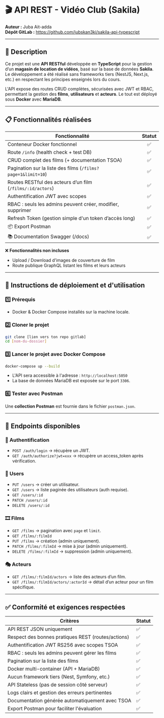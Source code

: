 # 🎬 API REST - Vidéo Club (Sakila)

**Auteur :** Juba Ait-adda  
**Dépôt GitLab :** https://github.com/jubskan3ki/sakila-api-typescript

---

## 📝 Description

Ce projet est une **API RESTful** développée en **TypeScript** pour la gestion d’un **magasin de location de vidéos**, basé sur la base de données **Sakila**.  
Le développement a été réalisé sans frameworks tiers (NestJS, Next.js, etc.) en respectant les principes enseignés lors du cours.

L'API expose des routes CRUD complètes, sécurisées avec JWT et RBAC, permettant la gestion des **films**, **utilisateurs** et **acteurs**. Le tout est déployé sous **Docker** avec **MariaDB**.

---

## 📋 Fonctionnalités réalisées

| Fonctionnalité                                               | Statut |
| ------------------------------------------------------------ | :----: |
| Conteneur Docker fonctionnel                                 |   ✅   |
| Route `/info` (health check + test DB)                       |   ✅   |
| CRUD complet des films (+ documentation TSOA)                |   ✅   |
| Pagination sur la liste des films (`/films?page=1&limit=10`) |   ✅   |
| Routes RESTful des acteurs d’un film (`/films/:id/actors`)   |   ✅   |
| Authentification JWT avec scopes                             |   ✅   |
| RBAC : seuls les admins peuvent créer, modifier, supprimer   |   ✅   |
| Refresh Token (gestion simple d'un token d’accès long)       |   ✅   |
| 📦 Export Postman                                            |   ✅   |
| 📚 Documentation Swagger (/docs)                             |   ✅   |

❌ **Fonctionnalités non incluses**

- Upload / Download d’images de couverture de film
- Route publique GraphQL listant les films et leurs acteurs

---

## 🚀 Instructions de déploiement et d'utilisation

### 1️⃣ Prérequis

- Docker & Docker Compose installés sur la machine locale.

### 2️⃣ Cloner le projet

```bash
git clone [lien vers ton repo gitlab]
cd [nom-du-dossier]
```

### 3️⃣ Lancer le projet avec Docker Compose

```bash
docker-compose up --build
```

- L'API sera accessible à l'adresse : `http://localhost:5050`
- La base de données MariaDB est exposée sur le port `3306`.

### 6️⃣ Tester avec Postman

Une **collection Postman** est fournie dans le fichier `postman.json`.

---

## 📮 Endpoints disponibles

### 🔑 Authentification

- `POST /auth/login` → récupère un JWT.
- `GET /auth/authorize?jwt=xxx` → récupère un access_token après vérification.

### 👤 Users

- `PUT /users` → créer un utilisateur.
- `GET /users` → liste paginée des utilisateurs (auth requise).
- `GET /users/:id`
- `PATCH /users/:id`
- `DELETE /users/:id`

### 🎞️ Films

- `GET /films` → pagination avec `page` et `limit`.
- `GET /films/:filmId`
- `PUT /films` → création (admin uniquement).
- `PATCH /films/:filmId` → mise à jour (admin uniquement).
- `DELETE /films/:filmId` → suppression (admin uniquement).

### 🎭 Acteurs

- `GET /films/:filmId/actors` → liste des acteurs d’un film.
- `GET /films/:filmId/actors/:actorId` → détail d’un acteur pour un film spécifique.

---

## ✅ Conformité et exigences respectées

| Critères                                           | Statut |
| -------------------------------------------------- | ------ |
| API REST JSON uniquement                           | ✅     |
| Respect des bonnes pratiques REST (routes/actions) | ✅     |
| Authentification JWT RS256 avec scopes TSOA        | ✅     |
| RBAC : seuls les admins peuvent gérer les films    | ✅     |
| Pagination sur la liste des films                  | ✅     |
| Docker multi-container (API + MariaDB)             | ✅     |
| Aucun framework tiers (Nest, Symfony, etc.)        | ✅     |
| API Stateless (pas de session côté serveur)        | ✅     |
| Logs clairs et gestion des erreurs pertinentes     | ✅     |
| Documentation générée automatiquement avec TSOA    | ✅     |
| Export Postman pour faciliter l'évaluation         | ✅     |
